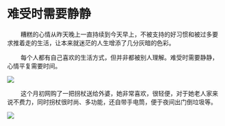 
# 难受时需要静静

        糟糕的心情从昨天晚上一直持续到今天早上，不被支持的好习惯和被过多要求推着走的生活，让本来就迷茫的人生增添了几分灰暗的色彩。

        每个人都有自己喜欢的生活方式，但并非都被别人理解。难受时需要静静，心情平复需要时间。

![](http://upload-images.jianshu.io/upload_images/3910675-82b0e8421b66f924.jpg?imageMogr2/auto-orient/strip%7CimageView2/2/w/1080/q/50)  

        这个月初网购了一把拐杖送给外婆，她非常喜欢，很轻便，对于她老人家来说不费力，同时拐杖很时尚、多功能，还自带手电筒，便于夜间出门倒垃圾等。

![](http://upload-images.jianshu.io/upload_images/3910675-ab9ca8de776dadf5.jpg?imageMogr2/auto-orient/strip%7CimageView2/2/w/1080/q/50)